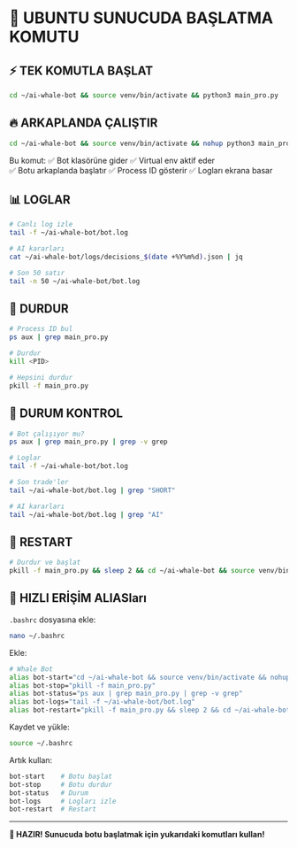 # 🚀 UBUNTU SUNUCUDA BAŞLATMA KOMUTU

## ⚡ TEK KOMUTLA BAŞLAT

```bash
cd ~/ai-whale-bot && source venv/bin/activate && python3 main_pro.py
```

## 🔥 ARKAPLANDA ÇALIŞTIR

```bash
cd ~/ai-whale-bot && source venv/bin/activate && nohup python3 main_pro.py > bot.log 2>&1 & echo "Bot başlatıldı! PID: $!" && tail -f bot.log
```

Bu komut:
✅ Bot klasörüne gider
✅ Virtual env aktif eder  
✅ Botu arkaplanda başlatır
✅ Process ID gösterir
✅ Logları ekrana basar

## 📊 LOGLAR

```bash
# Canlı log izle
tail -f ~/ai-whale-bot/bot.log

# AI kararları
cat ~/ai-whale-bot/logs/decisions_$(date +%Y%m%d).json | jq

# Son 50 satır
tail -n 50 ~/ai-whale-bot/bot.log
```

## 🛑 DURDUR

```bash
# Process ID bul
ps aux | grep main_pro.py

# Durdur
kill <PID>

# Hepsini durdur
pkill -f main_pro.py
```

## 📱 DURUM KONTROL

```bash
# Bot çalışıyor mu?
ps aux | grep main_pro.py | grep -v grep

# Loglar
tail -f ~/ai-whale-bot/bot.log

# Son trade'ler
tail ~/ai-whale-bot/bot.log | grep "SHORT"

# AI kararları
tail ~/ai-whale-bot/bot.log | grep "AI"
```

## 🔄 RESTART

```bash
# Durdur ve başlat
pkill -f main_pro.py && sleep 2 && cd ~/ai-whale-bot && source venv/bin/activate && nohup python3 main_pro.py > bot.log 2>&1 &
```

## 🎯 HIZLI ERİŞİM ALIASları

`.bashrc` dosyasına ekle:

```bash
nano ~/.bashrc
```

Ekle:
```bash
# Whale Bot
alias bot-start="cd ~/ai-whale-bot && source venv/bin/activate && nohup python3 main_pro.py > bot.log 2>&1 & tail -f bot.log"
alias bot-stop="pkill -f main_pro.py"
alias bot-status="ps aux | grep main_pro.py | grep -v grep"
alias bot-logs="tail -f ~/ai-whale-bot/bot.log"
alias bot-restart="pkill -f main_pro.py && sleep 2 && cd ~/ai-whale-bot && source venv/bin/activate && nohup python3 main_pro.py > bot.log 2>&1 &"
```

Kaydet ve yükle:
```bash
source ~/.bashrc
```

Artık kullan:
```bash
bot-start    # Botu başlat
bot-stop     # Botu durdur
bot-status   # Durum
bot-logs     # Logları izle
bot-restart  # Restart
```

---

**🎉 HAZIR! Sunucuda botu başlatmak için yukarıdaki komutları kullan!**
